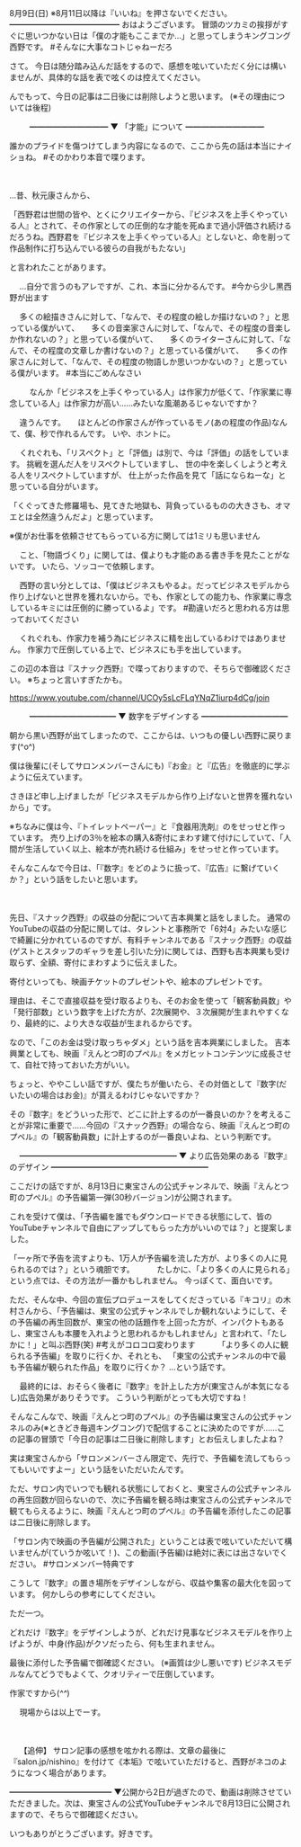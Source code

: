 8月9日(日) ※8月11日以降は『いいね』を押さないでください。
━━━━━━━━━━━━━━
おはようございます。
冒頭のツカミの挨拶がすぐに思いつかない日は「僕の才能もここまでか…」と思ってしまうキングコング西野です。
#そんなに大事なコトじゃねーだろ

さて。
今日は随分踏み込んだ話をするので、感想を呟いていただく分には構いませんが、具体的な話を表で呟くのは控えてください。

んでもって、今日の記事は二日後には削除しようと思います。
(※その理由については後程)

　
　
━━━━━━━━━━
▼ 「才能」について
━━━━━━━━━━

誰かのプライドを傷つけてしまう内容になるので、ここから先の話は本当にナイショね。
#そのかわり本音で喋ります。

　

…昔、秋元康さんから、

「西野君は世間の皆や、とくにクリエイターから、『ビジネスを上手くやっている人』とされて、その作家としての圧倒的な才能を死ぬまで過小評価され続けるだろうね。西野君を『ビジネスを上手くやっている人』としないと、命を削って作品制作に打ち込んでいる彼らの自我がもたない」

と言われたことがあります。

　
…自分で言うのもアレですが、これ、本当に分かるんです。
#今から少し黒西野が出ます

　
多くの絵描きさんに対して、「なんで、その程度の絵しか描けないの？」と思っている僕がいて、
　
多くの音楽家さんに対して、「なんで、その程度の音楽しか作れないの？」と思っている僕がいて、
　
多くのライターさんに対して、「なんで、その程度の文章しか書けないの？」と思っている僕がいて、
　
多くの作家さんに対して、「なんで、その程度の物語しか思いつかないの？」と思っている僕がいます。
#本当にごめんなさい

　
　
なんか「ビジネスを上手くやっている人」は作家力が低くて、「作家業に専念している人」は作家力が高い……みたいな風潮あるじゃないですか？

　
違うんです。
　
ほとんどの作家さんが作っているモノ(あの程度の作品)なんて、僕、秒で作れるんです。
いや、ホントに。

　
くれぐれも、「リスペクト」と「評価」は別で、今は「評価」の話をしています。
挑戦を選んだ人をリスペクトしていますし、
世の中を楽しくしようと考える人をリスペクトしていますが、
仕上がった作品を見て「話にならねーな」と思っている自分がいます。

「くぐってきた修羅場も、見てきた地獄も、背負っているものの大きさも、オマエとは全然違うんだよ」と思っています。

※僕がお仕事を依頼させてもらっている方に関しては1ミリも思いません

　
こと、「物語づくり」に関しては、僕よりも才能のある書き手を見たことがないです。
いたら、ソッコーで依頼します。

　
西野の言い分としては、「僕はビジネスもやるよ。だってビジネスモデルから作り上げないと世界を獲れないから。でも、作家としての能力も、作家業に専念しているキミには圧倒的に勝っているよ」です。
#勘違いだろと思われる方は思っておいてください

　
くれぐれも、作家力を補う為にビジネスに精を出しているわけではありません。
作家力で圧倒している上で、ビジネスにも手を出しています。

この辺の本音は『スナック西野』で喋っておりますので、そちらで御確認ください。
※ちょっと言いすぎたかも。

https://www.youtube.com/channel/UCOy5sLcFLqYNqZ1iurp4dCg/join

　
　
━━━━━━━━━━━
▼ 数字をデザインする
━━━━━━━━━━━

朝から黒い西野が出てしまったので、ここからは、いつもの優しい西野に戻ります(^o^)

僕は後輩に(そしてサロンメンバーさんにも)『お金』と『広告』を徹底的に学ぶように伝えています。

さきほど申し上げましたが「ビジネスモデルから作り上げないと世界を獲れないから」です。

※ちなみに僕は今、『トイレットペーパー』と『食器用洗剤』のをせっせと作っています。
売り上げの3％を絵本の購入&寄付にまわす建て付けにしていて、「人間が生活していく以上、絵本が売れ続ける仕組み」をせっせと作っています。

そんなこんなで今日は、「『数字』をどのように扱って、『広告』に繋げていくか？」という話をしたいと思います。

　

先日、『スナック西野』の収益の分配について吉本興業と話をしました。
通常のYouTubeの収益の分配に関しては、タレントと事務所で「6対4」みたいな感じで綺麗に分かれているのですが、有料チャンネルである『スナック西野』の収益(ゲストとスタッフのギャラを差し引いた分)に関しては、西野も吉本興業も受け取らず、全額、寄付にまわすように伝えました。

寄付といっても、映画チケットのプレゼントや、絵本のプレゼントです。

理由は、そこで直接収益を受け取るよりも、そのお金を使って「観客動員数」や「発行部数」という数字を上げた方が、2次展開や、３次展開が生まれやすくなり、最終的に、より大きな収益が生まれるからです。

なので、「このお金は受け取っちゃダメ」という話を吉本興業にしました。
吉本興業としても、映画『えんとつ町のプペル』をメガヒットコンテンツに成長させて、自社で持っておいた方がいい。

ちょっと、ややこしい話ですが、僕たちが働いたら、その対価として『数字(だいたいの場合はお金)』が貰えるわけじゃないですか？

その『数字』をどういった形で、どこに計上するのが一番良いのか？を考えることが非常に重要で……今回の『スナック西野』の場合なら、映画『えんとつ町のプペル』の「観客動員数」に計上するのが一番良いよね、という判断です。
　

　
━━━━━━━━━━━━━━━━━━━━
▼ より広告効果のある『数字』のデザイン
━━━━━━━━━━━━━━━━━━━━
　

ここだけの話ですが、8月13日に東宝さんの公式チャンネルで、映画『えんとつ町のプペル』の予告編第一弾(30秒バージョン)が公開されます。

これを受けて僕は、「予告編を誰でもダウンロードできる状態にして、皆のYouTubeチャンネルで自由にアップしてもらった方がいいのでは？」と提案しました。

「一ヶ所で予告を流すよりも、1万人が予告編を流した方が、より多くの人に見られるのでは？」という魂胆です。
　
　
たしかに、「より多くの人に見られる」という点では、その方法が一番かもしれません。
今っぽくて、面白いです。

ただ、そんな中、今回の宣伝プロデュースをしてくださっている『キコリ』の木村さんから、「予告編は、東宝の公式チャンネルでしか観れないようにして、その予告編の再生回数が、東宝の他の話題作を上回った方が、インパクトもあるし、東宝さんも本腰を入れようと思われるかもしれません」と言われて、「たしかに！」と叫ぶ西野(笑)
#考えがコロコロ変わります
　
　
「より多くの人に観られる予告編」を取りに行くか、それとも、
「東宝の公式チャンネルの中で最も予告編が観られた作品」を取りに行くか？
…という話です。

　
最終的には、おそらく後者に『数字』を計上した方が(東宝さんが本気になるし)広告効果がありそうです。
こういう判断がとっても大切ですね！

そんなこんなで、映画『えんとつ町のプペル』の予告編は東宝さんの公式チャンネルのみ(※ときどき毎週キングコング)で配信することに決めたのですが……この記事の冒頭で「今日の記事は二日後に削除します」とお伝えしましたよね？

実は東宝さんから「サロンメンバーさん限定で、先行で、予告編を流してもらってもいいですよー」という話をいただいたんです。

ただ、サロン内でいつでも観れる状態にしておくと、東宝さんの公式チャンネルの再生回数が回らないので、次に予告編を観る時は東宝さんの公式チャンネルで観てもらえるように、映画『えんとつ町のプペル』の予告編を添付したこの記事は二日後に削除します。
　

「サロン内で映画の予告編が公開された」ということは表で呟いていただいて構いませんが(ていうか呟いて！)、この動画(予告編)は絶対に表には出さないでください。
#サロンメンバー特典です

こうして『数字』の置き場所をデザインしながら、収益や集客の最大化を図っています。
何かしらの参考にしてください。

ただ一つ。

どれだけ『数字』をデザインしようが、どれだけ見事なビジネスモデルを作り上げようが、中身(作品)がクソだったら、何も生まれません。

最後に添付した予告編で御確認ください。
(※画質は少し悪いです)
ビジネスモデルなんてどうでもよくて、クオリティーで圧倒しています。

作家ですから(*^^*)

　
現場からは以上でーす。

　

　
【追伸】
サロン記事の感想を呟かれる際は、文章の最後に『salon.jp/nishino』を付けて《本垢》で呟いていただけると、西野がネコのようになつく場合があります。

━━━━━━━━━━━━━
▼公開から2日が過ぎたので、動画は削除させていただきました。次は、東宝さんの公式YouTubeチャンネルで8月13日に公開されますので、そちらで御確認ください。

いつもありがとうございます。好きです。
